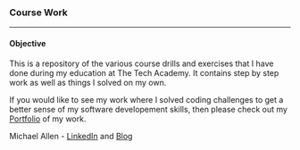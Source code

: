 ### Course Work
***
#### Objective
This is a repository of the various course drills and exercises that I have done during my education at The Tech Academy. It contains step by step work as well as things I solved on my own. 

If you would like to see my work where I solved coding challenges to get a better sense of my software developement skills, then please check out my [Portfolio](https://github.com/mrmichaelgallen/Portfolio-for-MichaelAllen) of my work.

Michael Allen - [LinkedIn](https://www.linkedin.com/in/mrmichaelgallen) and [Blog](http://mrmichaelgallen.com/)
